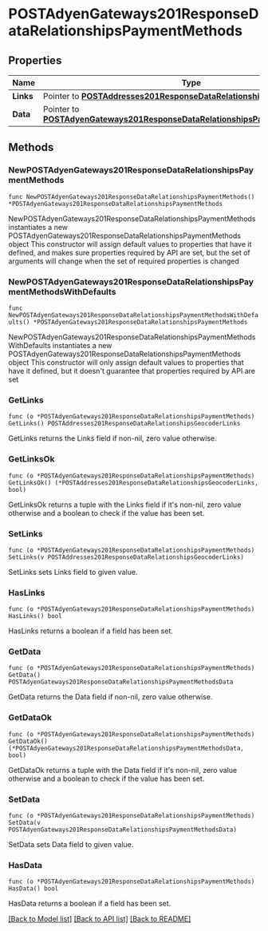 # POSTAdyenGateways201ResponseDataRelationshipsPaymentMethods

## Properties

Name | Type | Description | Notes
------------ | ------------- | ------------- | -------------
**Links** | Pointer to [**POSTAddresses201ResponseDataRelationshipsGeocoderLinks**](POSTAddresses201ResponseDataRelationshipsGeocoderLinks.md) |  | [optional] 
**Data** | Pointer to [**POSTAdyenGateways201ResponseDataRelationshipsPaymentMethodsData**](POSTAdyenGateways201ResponseDataRelationshipsPaymentMethodsData.md) |  | [optional] 

## Methods

### NewPOSTAdyenGateways201ResponseDataRelationshipsPaymentMethods

`func NewPOSTAdyenGateways201ResponseDataRelationshipsPaymentMethods() *POSTAdyenGateways201ResponseDataRelationshipsPaymentMethods`

NewPOSTAdyenGateways201ResponseDataRelationshipsPaymentMethods instantiates a new POSTAdyenGateways201ResponseDataRelationshipsPaymentMethods object
This constructor will assign default values to properties that have it defined,
and makes sure properties required by API are set, but the set of arguments
will change when the set of required properties is changed

### NewPOSTAdyenGateways201ResponseDataRelationshipsPaymentMethodsWithDefaults

`func NewPOSTAdyenGateways201ResponseDataRelationshipsPaymentMethodsWithDefaults() *POSTAdyenGateways201ResponseDataRelationshipsPaymentMethods`

NewPOSTAdyenGateways201ResponseDataRelationshipsPaymentMethodsWithDefaults instantiates a new POSTAdyenGateways201ResponseDataRelationshipsPaymentMethods object
This constructor will only assign default values to properties that have it defined,
but it doesn't guarantee that properties required by API are set

### GetLinks

`func (o *POSTAdyenGateways201ResponseDataRelationshipsPaymentMethods) GetLinks() POSTAddresses201ResponseDataRelationshipsGeocoderLinks`

GetLinks returns the Links field if non-nil, zero value otherwise.

### GetLinksOk

`func (o *POSTAdyenGateways201ResponseDataRelationshipsPaymentMethods) GetLinksOk() (*POSTAddresses201ResponseDataRelationshipsGeocoderLinks, bool)`

GetLinksOk returns a tuple with the Links field if it's non-nil, zero value otherwise
and a boolean to check if the value has been set.

### SetLinks

`func (o *POSTAdyenGateways201ResponseDataRelationshipsPaymentMethods) SetLinks(v POSTAddresses201ResponseDataRelationshipsGeocoderLinks)`

SetLinks sets Links field to given value.

### HasLinks

`func (o *POSTAdyenGateways201ResponseDataRelationshipsPaymentMethods) HasLinks() bool`

HasLinks returns a boolean if a field has been set.

### GetData

`func (o *POSTAdyenGateways201ResponseDataRelationshipsPaymentMethods) GetData() POSTAdyenGateways201ResponseDataRelationshipsPaymentMethodsData`

GetData returns the Data field if non-nil, zero value otherwise.

### GetDataOk

`func (o *POSTAdyenGateways201ResponseDataRelationshipsPaymentMethods) GetDataOk() (*POSTAdyenGateways201ResponseDataRelationshipsPaymentMethodsData, bool)`

GetDataOk returns a tuple with the Data field if it's non-nil, zero value otherwise
and a boolean to check if the value has been set.

### SetData

`func (o *POSTAdyenGateways201ResponseDataRelationshipsPaymentMethods) SetData(v POSTAdyenGateways201ResponseDataRelationshipsPaymentMethodsData)`

SetData sets Data field to given value.

### HasData

`func (o *POSTAdyenGateways201ResponseDataRelationshipsPaymentMethods) HasData() bool`

HasData returns a boolean if a field has been set.


[[Back to Model list]](../README.md#documentation-for-models) [[Back to API list]](../README.md#documentation-for-api-endpoints) [[Back to README]](../README.md)


